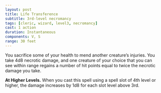 ```yaml
---
layout: post
title: Life Transference
subtitle: 3rd-level necromancy
tags: [cleric, wizard, level3, necromancy]
cast: 1 action
duration: Instantaneous
components: V, S
range: 30 feet
---
```

You sacrifice some of your health to mend another creature’s injuries. You take 4d8 necrotic damage, and one creature of your choice that you can see within range regains a number of hit points equal to twice the necrotic damage you take.

**At Higher Levels.** When you cast this spell using a spell slot of 4th level or higher, the damage increases by 1d8 for each slot level above 3rd.
